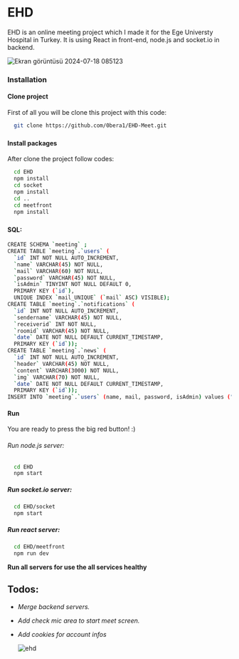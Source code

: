 
# EHD

EHD is an online meeting project which I made it for the Ege Universty Hospital in Turkey. It is using React in front-end, node.js and socket.io in backend.

![Ekran görüntüsü 2024-07-18 085123](https://github.com/user-attachments/assets/4e843afe-52c1-4513-8f36-4ce33e60bcbc)

### Installation

#### Clone project
First of all you will be clone this project with this code:

```bash
  git clone https://github.com/0bera1/EHD-Meet.git
```
###
#### Install packages
After clone the project follow codes:

```bash
  cd EHD
  npm install
  cd socket
  npm install
  cd .. 
  cd meetfront
  npm install
```
###
#### SQL:
```bash
CREATE SCHEMA `meeting` ;
CREATE TABLE `meeting`.`users` (
  `id` INT NOT NULL AUTO_INCREMENT,
  `name` VARCHAR(45) NOT NULL,
  `mail` VARCHAR(60) NOT NULL,
  `password` VARCHAR(45) NOT NULL,
  `isAdmin` TINYINT NOT NULL DEFAULT 0,
  PRIMARY KEY (`id`),
  UNIQUE INDEX `mail_UNIQUE` (`mail` ASC) VISIBLE);
CREATE TABLE `meeting`.`notifications` (
  `id` INT NOT NULL AUTO_INCREMENT,
  `sendername` VARCHAR(45) NOT NULL,
  `receiverid` INT NOT NULL,
  `roomid` VARCHAR(45) NOT NULL,
  `date` DATE NOT NULL DEFAULT CURRENT_TIMESTAMP,
  PRIMARY KEY (`id`));
CREATE TABLE `meeting`.`news` (
  `id` INT NOT NULL AUTO_INCREMENT,
  `header` VARCHAR(45) NOT NULL,
  `content` VARCHAR(3000) NOT NULL,
  `img` VARCHAR(70) NOT NULL,
  `date` DATE NOT NULL DEFAULT CURRENT_TIMESTAMP,
  PRIMARY KEY (`id`));
INSERT INTO `meeting`.`users` (name, mail, password, isAdmin) values ("Test Account", "test@test.com", "12345678", true);
```
#### Run
You are ready to press the big red button! :)
###### *Run node.js server:*
```bash
  cd EHD
  npm start
```
##### *Run socket.io server:*
```bash
  cd EHD/socket
  npm start
```
##### *Run react server:*
```bash
  cd EHD/meetfront
  npm run dev
```

**Run  all servers for use the all services healthy**
#####

## Todos:
* *Merge backend servers.*
* *Add check mic area to start meet screen.*
* *Add cookies for account infos*

  ![ehd](https://github.com/user-attachments/assets/1ee63236-9f8a-4f5f-abfc-52d12700ece9)
